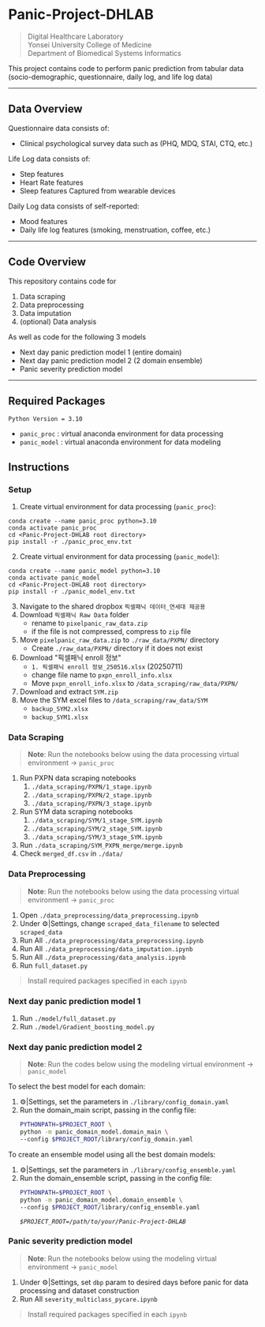 # Panic-Project-DHLAB

> Digital Healthcare Laboratory  
> Yonsei University College of Medicine  
> Department of Biomedical Systems Informatics

This project contains code to perform panic prediction from tabular data (socio-demographic, questionnaire, daily log, and life log data)

---
## Data Overview

Questionnaire data consists of:
- Clinical psychological survey data such as (PHQ, MDQ, STAI, CTQ, etc.)

Life Log data consists of:
- Step features
- Heart Rate features
- Sleep features
Captured from wearable devices

Daily Log data consists of self-reported:
- Mood features
- Daily life log features (smoking, menstruation, coffee, etc.)

---
## Code Overview

This repository contains code for
1. Data scraping
2. Data preprocessing
3. Data imputation
4. (optional) Data analysis

As well as code for the following 3 models
- Next day panic prediction model 1 (entire domain)
- Next day panic prediction model 2 (2 domain ensemble)  
- Panic severity prediction model

---
## Required Packages
`Python Version = 3.10`
- `panic_proc` : virtual anaconda environment for data processing
- `panic_model` : virtual anaconda environment for data modeling

## Instructions

### Setup
1. Create virtual environment for data processing (`panic_proc`):  
```
conda create --name panic_proc python=3.10
conda activate panic_proc
cd <Panic-Project-DHLAB root directory>
pip install -r ./panic_proc_env.txt
```
2. Create virtual environment for data processing (`panic_model`):  
```
conda create --name panic_model python=3.10
conda activate panic_model
cd <Panic-Project-DHLAB root directory>
pip install -r ./panic_model_env.txt
```
3. Navigate to the shared dropbox `픽셀패닉 데이터_연세대 제공용`
4. Download `픽셀패닉 Raw Data` folder
    - rename to `pixelpanic_raw_data.zip`
    - if the file is not compressed, compress to `zip` file
5. Move `pixelpanic_raw_data.zip` to `./raw_data/PXPN/` directory
    - Create `./raw_data/PXPN/` directory if it does not exist
6. Download "픽셀패닉 enroll 정보"
    - `1. 픽셀패닉 enroll 정보_250516.xlsx` (20250711)
    - change file name to `pxpn_enroll_info.xlsx`  
    - Move `pxpn_enroll_info.xlsx` to `/data_scraping/raw_data/PXPN/`
7. Download and extract `SYM.zip`
8. Move the SYM excel files to `/data_scraping/raw_data/SYM`
    - `backup_SYM2.xlsx`
    - `backup_SYM1.xlsx`

### Data Scraping
> **Note**: Run the notebooks below using the data processing virtual environment -> `panic_proc`
1. Run PXPN data scraping notebooks
    1. `./data_scraping/PXPN/1_stage.ipynb`  
    2. `./data_scraping/PXPN/2_stage.ipynb`  
    3. `./data_scraping/PXPN/3_stage.ipynb`  
2. Run SYM data scraping notebooks
    1. `./data_scraping/SYM/1_stage_SYM.ipynb`  
    2. `./data_scraping/SYM/2_stage_SYM.ipynb`  
    3. `./data_scraping/SYM/3_stage_SYM.ipynb`  
3. Run `./data_scraping/SYM_PXPN_merge/merge.ipynb`
4. Check `merged_df.csv` in `./data/`


### Data Preprocessing
> **Note**: Run the notebooks below using the data processing virtual environment -> `panic_proc`
1. Open `./data_preprocessing/data_preprocessing.ipynb`
2. Under ⚙️|Settings, change `scraped_data_filename` to selected `scraped_data`
3. Run All `./data_preprocessing/data_preprocessing.ipynb`
4. Run All `./data_preprocessing/data_imputation.ipynb`
5. Run All `./data_preprocessing/data_analysis.ipynb`
6. Run `full_dataset.py`
> Install required packages specified in each `ipynb`



### Next day panic prediction model 1
1. Run `./model/full_dataset.py`
2. Run `./model/Gradient_boosting_model.py`
### Next day panic prediction model 2
> **Note**: Run the codes below using the modeling virtual environment -> `panic_model`

To select the best model for each domain:
1. ⚙️|Settings, set the parameters in `./library/config_domain.yaml`
2. Run the domain_main script, passing in the config file:
    ```bash
    PYTHONPATH=$PROJECT_ROOT \
    python -m panic_domain_model.domain_main \
    --config $PROJECT_ROOT/library/config_domain.yaml
    ```
To create an ensemble model using all the best domain models:
1. ⚙️|Settings, set the parameters in `./library/config_ensemble.yaml`
2. Run the domain_ensemble script, passing in the config file:
    ```bash
    PYTHONPATH=$PROJECT_ROOT \
    python -m panic_domain_model.domain_ensemble \
    --config $PROJECT_ROOT/library/config_ensemble.yaml
    ```
    *`$PROJECT_ROOT=/path/to/your/Panic-Project-DHLAB`*
### Panic severity prediction model 
> **Note**: Run the notebooks below using the modeling virtual environment -> `panic_model`
1. Under ⚙️|Settings, set `dbp` param to desired days before panic for data processing and dataset construction
2. Run All `severity_multiclass_pycare.ipynb`

> Install required packages specified in each `ipynb`